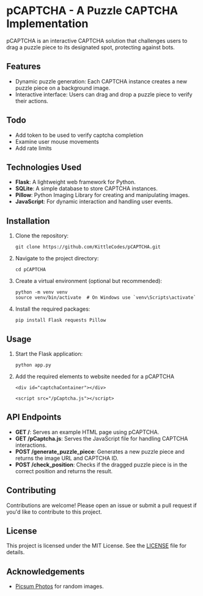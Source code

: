 # pCAPTCHA - A Puzzle CAPTCHA Implementation

pCAPTCHA is an interactive CAPTCHA solution that challenges users to drag a puzzle piece to its designated spot, protecting against bots.

## Features

- Dynamic puzzle generation: Each CAPTCHA instance creates a new puzzle piece on a background image.
- Interactive interface: Users can drag and drop a puzzle piece to verify their actions.

## Todo
- Add token to be used to verify captcha completion
- Examine user mouse movements
- Add rate limits

## Technologies Used

- **Flask**: A lightweight web framework for Python.
- **SQLite**: A simple database to store CAPTCHA instances.
- **Pillow**: Python Imaging Library for creating and manipulating images.
- **JavaScript**: For dynamic interaction and handling user events.

## Installation

1. Clone the repository:

   ```
   git clone https://github.com/KittleCodes/pCAPTCHA.git
   ```

2. Navigate to the project directory:

   ```
   cd pCAPTCHA
   ```

3. Create a virtual environment (optional but recommended):

   ```
   python -m venv venv
   source venv/bin/activate  # On Windows use `venv\Scripts\activate`
   ```

4. Install the required packages:

   ```
   pip install Flask requests Pillow
   ```

## Usage

1. Start the Flask application:

   ```
   python app.py
   ```

2. Add the required elements to website needed for a pCAPTCHA
    ```
    <div id="captchaContainer"></div>
    ```
    ```
    <script src="/pCaptcha.js"></script>
    ```

## API Endpoints

- **GET /**: Serves an example HTML page using pCAPTCHA.
- **GET /pCaptcha.js**: Serves the JavaScript file for handling CAPTCHA interactions.
- **POST /generate_puzzle_piece**: Generates a new puzzle piece and returns the image URL and CAPTCHA ID.
- **POST /check_position**: Checks if the dragged puzzle piece is in the correct position and returns the result.

## Contributing

Contributions are welcome! Please open an issue or submit a pull request if you'd like to contribute to this project.

## License

This project is licensed under the MIT License. See the [LICENSE](LICENSE) file for details.

## Acknowledgements

- [Picsum Photos](https://picsum.photos/) for random images.